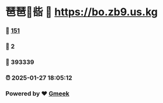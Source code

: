 # 琶琶🔭啙 :link: https://bo.zb9.us.kg 
### :page_facing_up: [151](https://bo.zb9.us.kg/tag.html) 
### :speech_balloon: 2 
### :hibiscus: 393339 
### :alarm_clock: 2025-01-27 18:05:12 
### Powered by :heart: [Gmeek](https://github.com/Meekdai/Gmeek)

